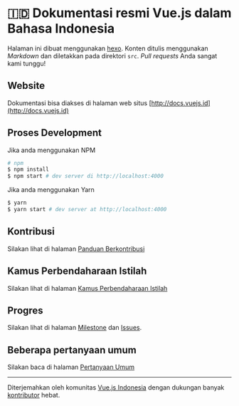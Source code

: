 # 🇮🇩 Dokumentasi resmi Vue.js dalam Bahasa Indonesia

Halaman ini dibuat menggunakan [hexo](http://hexo.io/). Konten ditulis menggunakan _Markdown_ dan diletakkan pada direktori `src`. _*Pull requests*_ Anda sangat kami tunggu!

## Website

Dokumentasi bisa diakses di halaman web situs [http://docs.vuejs.id](http://docs.vuejs.id)

## Proses Development

Jika anda menggunakan NPM
``` bash
# npm
$ npm install
$ npm start # dev server di http://localhost:4000
```

Jika anda menggunakan Yarn
``` bash
$ yarn
$ yarn start # dev server at http://localhost:4000
```

## Kontribusi

Silakan lihat di halaman [Panduan Berkontribusi](CONTRIBUTION.md)

## Kamus Perbendaharaan Istilah

Silakan lihat di halaman [Kamus Perbendaharaan Istilah](GLOSARIUM.md)

## Progres

Silakan lihat di halaman [Milestone](https://github.com/vuejs-id/docs/milestones) dan [Issues](https://github.com/vuejs-id/docs/issues).


## Beberapa pertanyaan umum

Silakan baca di halaman [Pertanyaan Umum](FAQ.md)

----

Diterjemahkan oleh komunitas [Vue.js Indonesia](https://github.com/vuejs-id/) dengan dukungan banyak [kontributor](https://github.com/vuejs-id/docs/graphs/contributors) hebat.
